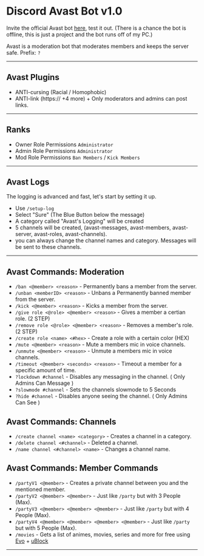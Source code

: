 # Discord Avast Bot v1.0
Invite the official Avast bot [here](https://discord.com/api/oauth2/authorize?client_id=1065476974358835260&permissions=1110214634582&scope=bot), test it out. (There is a chance the bot is offline, this is just a project and the bot runs off of my PC.)

Avast is a moderation bot that moderates members and keeps the server safe. 
Prefix: `?`
- -------
## Avast Plugins
- ANTI-cursing (Racial / Homophobic)
- ANTI-link (https:// +4 more) + Only moderators and admins can post links.
- -------
## Ranks
- Owner Role Permissions `Administrator`
- Admin Role Permissions `Administrator`
- Mod Role Permissions `Ban Members` / `Kick Members`
- -------
## Avast Logs 
The logging is advanced and fast, let's start by setting it up.
- Use `/setup-log`
- Select "Sure" (The Blue Button below the message)
- A category called "Avast's Logging" will be created 
- 5 channels will be created, (avast-messages, avast-members, avast-server, avast-roles, avast-channels).
- you can always change the channel names and category.
Messages will be sent to these channels.
- -------
## Avast Commands: Moderation
- `/ban <@member> <reason>` - Permanently bans a member from the server.
- `/unban <memberID> <reason>` - Unbans a Permanently banned member from the server.
- `/kick <@member> <reason>` - Kicks a member from the server.
- `/give role <@role> <@member> <reason>` - Gives a member a certian role. (2 STEP)
- `/remove role <@role> <@member> <reason>` - Removes a member's role. (2 STEP)
- `/create role <name> <#hex>` - Create a role with a certain color (HEX) 
- `/mute <@member> <reason>` - Mute a members mic in voice channels.
- `/unmute <@member> <reason>` - Unmute a members mic in voice channels.
- `/timeout <@member> <seconds> <reason>` - Timeout a member for a specific amount of time.
- `?lockdown #channel` - Disables any messaging in the channel. ( Only Admins Can Message ) 
- `?slowmode #channel` - Sets the channels slowmode to 5 Seconds
- `?hide #channel` - Disables anyone seeing the channel. ( Only Admins Can See ) 
## Avast Commands: Channels
- `/create channel <name> <category>` - Creates a channel in a category.
- `/delete channel <#channel>` - Deleted a channel.
- `/name channel <#channel> <name>` - Changes a channel name.
## Avast Commands: Member Commands
- `/partyV1 <@member>` - Creates a private channel between you and the mentioned member.
- `/partyV2 <@member> <@member>` - Just like `/party` but with 3 People (Max). 
- `/partyV3 <@member> <@member> <@member>` - Just like `/party` but with 4 People (Max). 
- `/partyV4 <@member> <@member> <@member> <@member>` - Just like `/party` but with 5 People (Max). 
- `/movies` - Gets a list of animes, movies, series and more for free using [Evo](https://ev01.to) + [uBlock](https://chrome.google.com/webstore/detail/ublock-origin/cjpalhdlnbpafiamejdnhcphjbkeiagm?hl=en)
- -------
